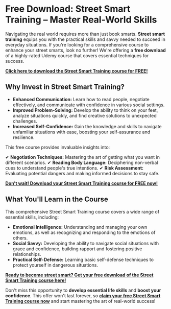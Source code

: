 # Free Download: Street Smart Training – Master Real-World Skills

Navigating the real world requires more than just book smarts. **Street smart training** equips you with the practical skills and savvy needed to succeed in everyday situations. If you're looking for a comprehensive course to enhance your street smarts, look no further! We're offering a **free download** of a highly-rated Udemy course that covers essential techniques for success.

[**Click here to download the Street Smart Training course for FREE!**](https://udemywork.com/street-smart-training)

## Why Invest in Street Smart Training?

*   **Enhanced Communication:** Learn how to read people, negotiate effectively, and communicate with confidence in various social settings.
*   **Improved Problem-Solving:** Develop the ability to think on your feet, analyze situations quickly, and find creative solutions to unexpected challenges.
*   **Increased Self-Confidence:** Gain the knowledge and skills to navigate unfamiliar situations with ease, boosting your self-assurance and resilience.

This free course provides invaluable insights into:

✔ **Negotiation Techniques:** Mastering the art of getting what you want in different scenarios.
✔ **Reading Body Language:** Deciphering non-verbal cues to understand people's true intentions.
✔ **Risk Assessment:** Evaluating potential dangers and making informed decisions to stay safe.

[**Don't wait! Download your Street Smart Training course for FREE now!**](https://udemywork.com/street-smart-training)

## What You'll Learn in the Course

This comprehensive Street Smart Training course covers a wide range of essential skills, including:

*   **Emotional Intelligence:** Understanding and managing your own emotions, as well as recognizing and responding to the emotions of others.
*   **Social Savvy:** Developing the ability to navigate social situations with grace and confidence, building rapport and fostering positive relationships.
*   **Practical Self-Defense:** Learning basic self-defense techniques to protect yourself in dangerous situations.

[**Ready to become street smart? Get your free download of the Street Smart Training course here!**](https://udemywork.com/street-smart-training)

Don't miss this opportunity to **develop essential life skills** and **boost your confidence**. This offer won't last forever, so **[claim your free Street Smart Training course now](https://udemywork.com/street-smart-training)** and start mastering the art of real-world success!
